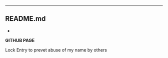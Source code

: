 ---------------------
README.md
---------------------
*
**GITHUB PAGE**

Lock Entry to prevet abuse of my name by others



